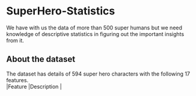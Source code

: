 # SuperHero-Statistics
We have with us the data of more than 500 super humans but we need  knowledge of descriptive statistics in figuring out the important insights from it.
## About the dataset
The dataset has details of 594 super hero characters with the following 17 features.<br/>
|Feature |Description |<br/>

